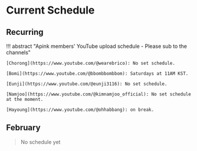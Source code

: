 # Current Schedule

## Recurring

!!! abstract "Apink members' YouTube upload schedule - Please sub to the channels"

    [Chorong](https://www.youtube.com/@wearebrico): No set schedule.

    [Bomi](https://www.youtube.com/@bbombbombbom): Saturdays at 11AM KST.

    [Eunji](https://www.youtube.com/@eunji3116): No set schedule.

    [Namjoo](https://www.youtube.com/@kimnamjoo_official): No set schedule at the moment.

    [Hayoung](https://www.youtube.com/@ohhabbang): on break.


## February

> No schedule yet
<!--{: style="height:200px;width:200px"}-->


<!-- {{ read_csv('./current_data.csv') }} -->

<!--{{ read_csv('./next_data.csv') }} -->
